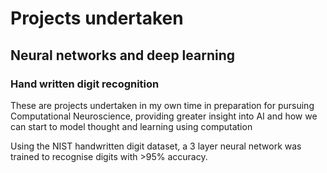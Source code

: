 # Projects undertaken

## Neural networks and deep learning

### Hand written digit recognition

These are projects undertaken in my own time in preparation for pursuing Computational Neuroscience, providing greater insight into AI and how we can start
to model thought and learning using computation<br>

Using the NIST handwritten digit dataset, a 3 layer neural network was trained to recognise digits with >95% accuracy.
